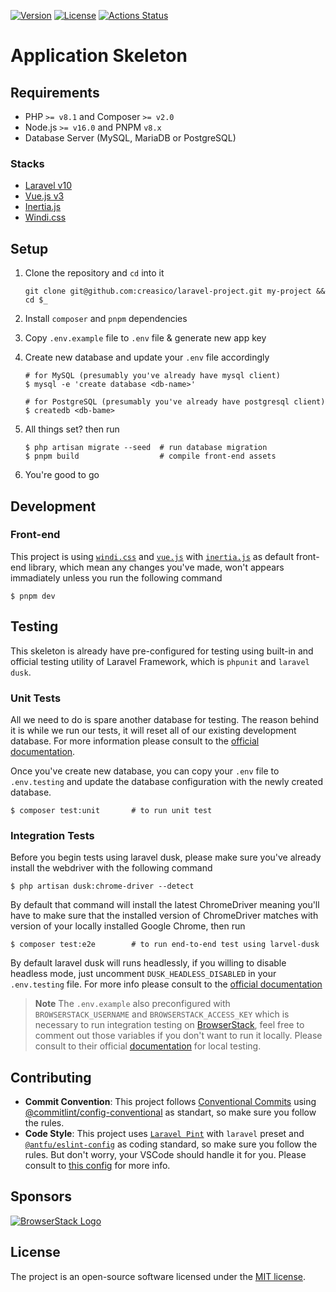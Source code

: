 [![Version](https://img.shields.io/packagist/v/creasi/skeleton)](https://packagist.org/packages/creasi/skeleton)
[![License](https://img.shields.io/packagist/l/creasi/skeleton)](https://github.com/creasico/laravel-project/blob/master/LICENSE)
[![Actions Status](https://github.com/creasico/laravel-project/actions/workflows/main.yml/badge.svg)](https://github.com/creasico/laravel-project/actions)

# Application Skeleton

## Requirements

- PHP `>= v8.1` and Composer `>= v2.0`
- Node.js `>= v16.0` and PNPM `v8.x`
- Database Server (MySQL, MariaDB or PostgreSQL)

### Stacks
- [Laravel v10](https://laravel.com/docs/10.x)
- [Vue.js v3](https://vuejs.org)
- [Inertia.js](https://inertiajs.com)
- [Windi.css](https://windicss.org)

## Setup

1. Clone the repository and `cd` into it

   ```shell
   git clone git@github.com:creasico/laravel-project.git my-project && cd $_
   ```
2. Install `composer` and `pnpm` dependencies
3. Copy `.env.example` file to `.env` file & generate new app key
4. Create new database and update your `.env` file accordingly

   ```shell
   # for MySQL (presumably you've already have mysql client)
   $ mysql -e 'create database <db-name>'

   # for PostgreSQL (presumably you've already have postgresql client)
   $ createdb <db-bame>
   ```
5. All things set? then run

   ```shell
   $ php artisan migrate --seed  # run database migration
   $ pnpm build                  # compile front-end assets
   ```
6. You're good to go

## Development

### Front-end

This project is using [`windi.css`](https://windicss.org/) and [`vue.js`](https://vuejs.org/) with [`inertia.js`](https://inertiajs.com/) as default front-end library, which mean any changes you've made, won't appears immadiately unless you run the following command

```shell
$ pnpm dev
```

## Testing

This skeleton is already have pre-configured for testing using built-in and official testing utility of Laravel Framework, which is `phpunit` and `laravel dusk`.

### Unit Tests

All we need to do is spare another database for testing. The reason behind it is while we run our tests, it will reset all of our existing development database. For more information please consult to the [official documentation](https://laravel.com/docs/testing#environment).

Once you've create new database, you can copy your `.env` file to `.env.testing` and update the database configuration with the newly created database.

```shell
$ composer test:unit       # to run unit test
```

### Integration Tests

Before you begin tests using laravel dusk, please make sure you've already install the webdriver with the following command

```shell
$ php artisan dusk:chrome-driver --detect
```

By default that command will install the latest ChromeDriver meaning you'll have to make sure that the installed version of ChromeDriver matches with version of your locally installed Google Chrome, then run

```shell
$ composer test:e2e        # to run end-to-end test using larvel-dusk
```

By default laravel dusk will runs headlessly, if you willing to disable headless mode, just uncomment `DUSK_HEADLESS_DISABLED` in your `.env.testing` file. For more info please consult to the [official documentation](https://laravel.com/docs/dusk)

> **Note**
> The `.env.example` also preconfigured with `BROWSERSTACK_USERNAME` and `BROWSERSTACK_ACCESS_KEY` which is necessary to run integration testing on [BrowserStack](https://automate.browserstack.com/), feel free to comment out those variables if you don't want to run it locally. Please consult to their official [documentation](https://www.browserstack.com/docs/local-testing) for local testing.

## Contributing
- **Commit Convention**: This project follows [Conventional Commits](https://www.conventionalcommits.org/en/v1.0.0/) using [@commitlint/config-conventional](https://github.com/conventional-changelog/commitlint/tree/master/@commitlint/config-conventional) as standart, so make sure you follow the rules.
- **Code Style**: This project uses [`Laravel Pint`](https://laravel.com/docs/pint) with `laravel` preset and [`@antfu/eslint-config`](https://github.com/antfu/eslint-config) as coding standard, so make sure you follow the rules. But don't worry, your VSCode should handle it for you. Please consult to [this config](.vscode/settings.json) for more info.

## Sponsors

[![BrowserStack Logo](https://d98b8t1nnulk5.cloudfront.net/production/images/layout/logo-header.png?1469004780)](https://browserstack.com)

## License

The project is an open-source software licensed under the [MIT license](https://opensource.org/licenses/MIT).
